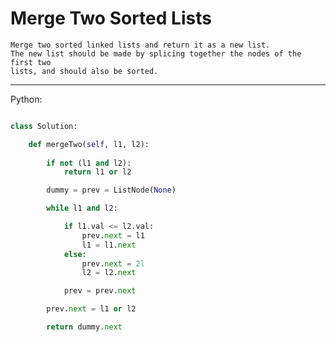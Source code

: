 # Merge Two Sorted Lists

    Merge two sorted linked lists and return it as a new list.
    The new list should be made by splicing together the nodes of the first two
    lists, and should also be sorted.

---

Python:

```python

class Solution:

    def mergeTwo(self, l1, l2):
        
        if not (l1 and l2):
            return l1 or l2

        dummy = prev = ListNode(None)

        while l1 and l2:

            if l1.val <= l2.val:
                prev.next = l1
                l1 = l1.next
            else:
                prev.next = 2l
                l2 = l2.next

            prev = prev.next

        prev.next = l1 or l2

        return dummy.next
```

